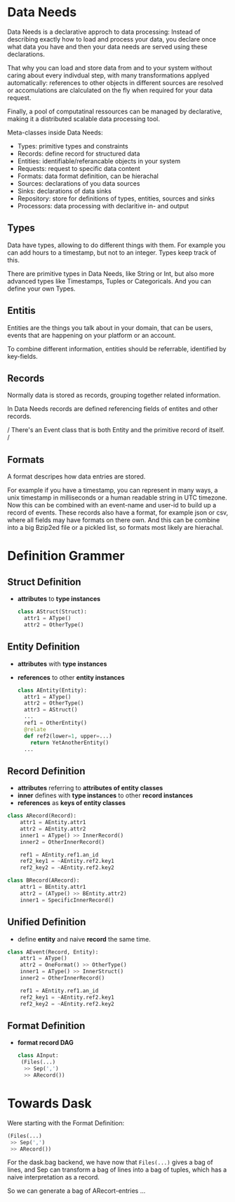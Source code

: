 # Data Needs

Data Needs is a declarative approch to data processing: Instead of describing exactly how to load and process your data, you declare once what data you have and then your data needs are served using these declarations.

That why you can load and store data from and to your system without caring about every indivdual step, with many transformations applyed automatically: references to other objects in different sources are resolved or accomulations are clalculated on the fly when required for your data request.

Finally, a pool of computatinal ressources can be managed by declarative, making it a distributed scalable data processing tool.

Meta-classes inside Data Needs:

- Types: primitive types and constraints
- Records: define record for structured data
- Entities: identifiable/referancable objects in your system
- Requests: request to specific data content
- Formats: data format definition, can be hierachal
- Sources: declarations of you data sources
- Sinks: declarations of data sinks
- Repository: store for definitions of types, entities, sources and sinks
- Processors: data processing with declaritive in- and output

## Types

Data have types, allowing to do different things with them. For example you can add hours to a timestamp, but not to an integer. Types keep track of this.

There are primitive types in Data Needs, like String or Int, but also more advanced types like Timestamps, Tuples or Categoricals. And you can define your own Types.

## Entitis

Entities are the things you talk about in your domain, that can be users, events that are happening on your platform or an account.

To combine different information, entities should be referrable, identified by key-fields.

## Records

Normally data is stored as records, grouping together related information.

In Data Needs records are defined referencing fields of entites and other records.

/ There's an Event class that is both Entity and the primitive record of itself. /

## Formats

A format descripes how data entries are stored.

For example if you have a timestamp, you can represent in many ways, a unix timestamp in milliseconds or a human readable string in UTC timezone. Now this can be combined with an event-name and user-id to build up a record of events. These records also have a format, for example json or csv, where all fields may have formats on there own. And this can be combine into a big Bzip2ed file or a pickled list, so formats most likely are hierachal.

# Definition Grammer

## Struct Definition

- **attributes** to **type instances**

  ```python
  class AStruct(Struct):
    attr1 = AType()
    attr2 = OtherType()
  ```

## Entity Definition

- **attributes** with **type instances**
- **references** to other **entity instances**

  ```python
  class AEntity(Entity):
    attr1 = AType()
    attr2 = OtherType()
    attr3 = AStruct()
    ...
    ref1 = OtherEntity()
    @relate
    def ref2(lower=1, upper=...)
      return YetAnotherEntity()
    ...
  ```

## Record Definition

- **attributes** referring to **attributes of entity classes**
- **inner** defines with **type instances** to other **record instances**
- **references** as **keys of entity classes**

```python
class ARecord(Record):
    attr1 = AEntity.attr1
    attr2 = AEntity.attr2
    inner1 = AType() >> InnerRecord()
    inner2 = OtherInnerRecord()

    ref1 = AEntity.ref1.an_id
    ref2_key1 = ~AEntity.ref2.key1
    ref2_key2 = ~AEntity.ref2.key2

class BRecord(ARecord):
    attr1 = BEntity.attr1
    attr2 = (AType() >> BEntity.attr2)
    inner1 = SpecificInnerRecord()
```

## Unified Definition

- define **entity** and naive **record** the same time.

```python
class AEvent(Record, Entity):
    attr1 = AType()
    attr2 = OneFormat() >> OtherType()
    inner1 = AType() >> InnerStruct()
    inner2 = OtherInnerRecord()

    ref1 = AEntity.ref1.an_id
    ref2_key1 = ~AEntity.ref2.key1
    ref2_key2 = ~AEntity.ref2.key2
```

## Format Definition

- **format record DAG**

  ```python
  class AInput:
   (Files(...)
    >> Sep(',')
    >> ARecord())
  ```

# Towards Dask

Were starting with the Format Definition:

```python
(Files(...)
 >> Sep(',')
 >> ARecord())
```

For the dask.bag backend, we have now that `Files(...)` gives a bag of lines, and Sep can transform a bag of lines into a bag of tuples, which has a naive interpretation as a record.

So we can generate a bag of ARecort-entries ...

